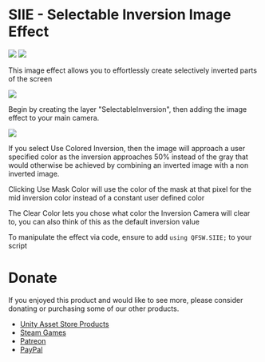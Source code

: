 # SIIE - Selectable Inversion Image Effect
![](https://img.shields.io/github/issues-closed-raw/QFSW/SIIE.svg?color=51c414) ![](https://img.shields.io/github/issues-raw/QFSW/SIIE.svg?color=c41414&style=popout)

This image effect allows you to effortlessly create selectively inverted parts of the screen

![](http://media.indiedb.com/images/members/5/4201/4200312/profile/Screenshot_2018-01-15_21.27.18.png)

Begin by creating the layer "SelectableInversion", then adding the image effect to your main camera.

![](http://media.indiedb.com/images/members/5/4201/4200312/profile/Capture.PNG)

If you select Use Colored Inversion, then the image will approach a user specified color as the inversion approaches 50% instead of the gray that would otherwise be achieved by combining an inverted image with a non inverted image.

Clicking Use Mask Color will use the color of the mask at that pixel for the mid inversion color instead of a constant user defined color

The Clear Color lets you chose what color the Inversion Camera will clear to, you can also think of this as the default inversion value

To manipulate the effect via code, ensure to add `using QFSW.SIIE;` to your script

# Donate
If you enjoyed this product and would like to see more, please consider donating or purchasing some of our other products.
 - [Unity Asset Store Products](https://assetstore.unity.com/publishers/18921)
 - [Steam Games](https://store.steampowered.com/developer/QFSW)
 - [Patreon](https://www.patreon.com/QFSW)
 - [PayPal](https://www.paypal.me/qfsw)
